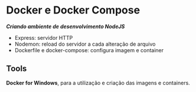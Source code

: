 # Docker e Docker Compose

***Criando ambiente de desenvolvimento NodeJS***

- Express: servidor HTTP
- Nodemon: reload do servidor a cada alteração de arquivo
- Dockerfile e docker-compose: configura imagem e container

## Tools

**Docker for Windows**, para a utilização e criação das imagens e containers.